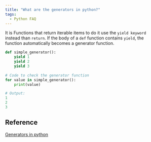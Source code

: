 ```yaml
---
title: "What are the generators in python?"
tags:
  - Python FAQ
---
```


It is Functions that return iterable items to do it use the `yield keyword` instead than `return`. If the body of a `def` function contains `yield`, the function automatically becomes a generator function.

```Python
def simple_generator():
    yield 1            
    yield 2            
    yield 3            
   
# Code to check the generator function
for value in simple_generator(): 
    print(value)

# Output:
1
2
3
```

## Reference

[Generators in python](https://www.geeksforgeeks.org/generators-in-python/)
